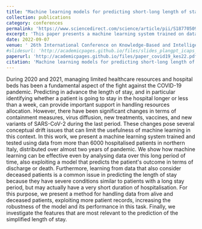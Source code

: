 ```yaml
---
title: "Machine learning models for predicting short-long length of stay of COVID-19 patients"
collection: publications
category: conferences
permalink: 'https://www.sciencedirect.com/science/article/pii/S1877050922010614'
excerpt: 'This paper presents a machine learning system trained on data from over 6,000 hospitalized patients in northern Italy during the COVID-19 pandemic. The system addresses the challenge of predicting the length of stay for both alive and deceased patients. We introduce a method to handle data from both groups, using information of the outcome of a patient. Additionally, we analyze the most relevant features for predicting the length of stay, providing insights into key factors influencing hospitalization durations. https://www.sciencedirect.com/science/article/pii/S1877050922010614'
date: 2022-09-07
venue: ' 26th International Conference on Knowledge-Based and Intelligent Information & Engineering Systems (KES)'
#slidesurl: 'http://academicpages.github.io/files/slides_plangpt_icaps_2024.pdf'
paperurl: 'http://academicpages.github.io/files/paper_covid19_kes22.pdf'
citation: 'Machine learning models for predicting short-long length of stay of COVID-19 patients, M. Olivato, N. Rossetti, AE. Gerevini, M. Chiari, L. Putelli, I. Serina - Proceedings of the 26th International Conference on Knowledge-Based and Intelligent Information & Engineering Systems (KES), 2022'
---
```

During 2020 and 2021, managing limited healthcare resources and hospital beds has been a fundamental aspect of the fight against the COVID-19 pandemic. Predicting in advance the length of stay, and in particular identifying whether a patient is going to stay in the hospital longer or less than a week, can provide important support in handling resources allocation. However, there have been significant changes in terms of containment measures, virus diffusion, new treatments, vaccines, and new variants of SARS-CoV-2 during the last period. These changes pose several conceptual drift issues that can limit the usefulness of machine learning in this context. In this work, we present a machine learning system trained and tested using data from more than 6000 hospitalised patients in northern Italy, distributed over almost two years of pandemic. We show how machine learning can be effective even by analysing data over this long period of time, also exploiting a model that predicts the patient's outcome in terms of discharge or death. Furthermore, learning from data that also consider deceased patients is a common issue in predicting the length of stay because they have severe conditions similar to patients with a long stay period, but may actually have a very short duration of hospitalisation. For this purpose, we present a method for handling data from alive and deceased patients, exploiting more patient records, increasing the robustness of the model and its performance in this task. Finally, we investigate the features that are most relevant to the prediction of the simplified length of stay.
